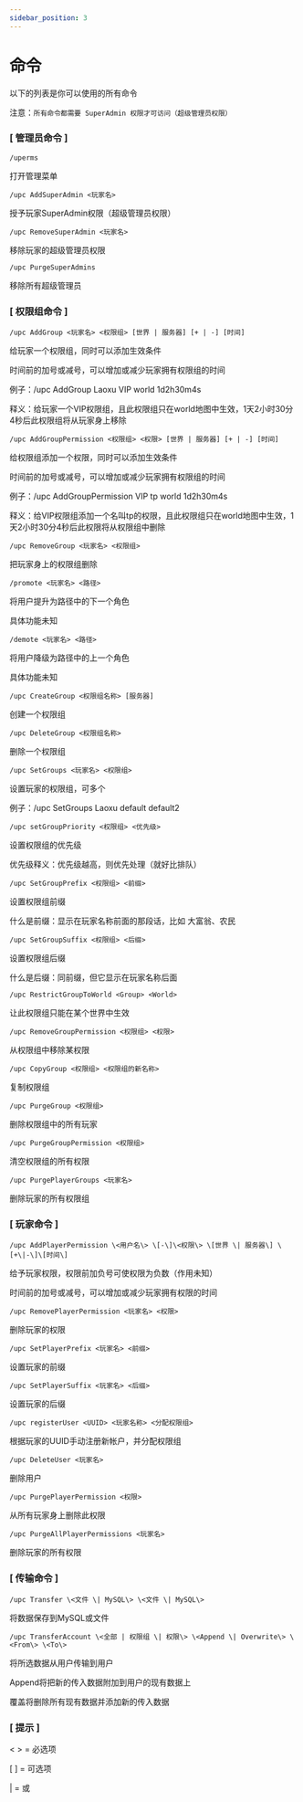 ```yaml
---
sidebar_position: 3
---
```


# 命令

以下的列表是你可以使用的所有命令

注意：`所有命令都需要 SuperAdmin 权限才可访问（超级管理员权限）`

### [ 管理员命令 ]

`/uperms`

打开管理菜单

`/upc AddSuperAdmin <玩家名>`

授予玩家SuperAdmin权限（超级管理员权限）

`/upc RemoveSuperAdmin <玩家名>`

移除玩家的超级管理员权限

`/upc PurgeSuperAdmins`

移除所有超级管理员

### [ 权限组命令 ]

`/upc AddGroup <玩家名> <权限组> [世界 | 服务器] [+ | -] [时间]`

给玩家一个权限组，同时可以添加生效条件

时间前的加号或减号，可以增加或减少玩家拥有权限组的时间

例子：/upc AddGroup Laoxu VIP world 1d2h30m4s

释义：给玩家一个VIP权限组，且此权限组只在world地图中生效，1天2小时30分4秒后此权限组将从玩家身上移除

`/upc AddGroupPermission <权限组> <权限> [世界 | 服务器] [+ | -] [时间]`

给权限组添加一个权限，同时可以添加生效条件

时间前的加号或减号，可以增加或减少玩家拥有权限组的时间

例子：/upc AddGroupPermission VIP tp world 1d2h30m4s

释义：给VIP权限组添加一个名叫tp的权限，且此权限组只在world地图中生效，1天2小时30分4秒后此权限将从权限组中删除

`/upc RemoveGroup <玩家名> <权限组>`

把玩家身上的权限组删除

`/promote <玩家名> <路径>`

将用户提升为路径中的下一个角色

具体功能未知

`/demote <玩家名> <路径>`

将用户降级为路径中的上一个角色

具体功能未知

`/upc CreateGroup <权限组名称> [服务器]`

创建一个权限组

`/upc DeleteGroup <权限组名称>`

删除一个权限组

`/upc SetGroups <玩家名> <权限组>`

设置玩家的权限组，可多个

例子：/upc SetGroups Laoxu default default2

`/upc setGroupPriority <权限组> <优先级>`

设置权限组的优先级

优先级释义：优先级越高，则优先处理（就好比排队）

`/upc SetGroupPrefix <权限组> <前缀>`

设置权限组前缀

什么是前缀：显示在玩家名称前面的那段话，比如 大富翁、农民

`/upc SetGroupSuffix <权限组> <后缀>`

设置权限组后缀

什么是后缀：同前缀，但它显示在玩家名称后面

`/upc RestrictGroupToWorld <Group> <World>`

让此权限组只能在某个世界中生效

`/upc RemoveGroupPermission <权限组> <权限>`

从权限组中移除某权限

`/upc CopyGroup <权限组> <权限组的新名称>`

复制权限组

`/upc PurgeGroup <权限组>`

删除权限组中的所有玩家

`/upc PurgeGroupPermission <权限组>`

清空权限组的所有权限

`/upc PurgePlayerGroups <玩家名>`

删除玩家的所有权限组

### [ 玩家命令 ]

`/upc AddPlayerPermission \<用户名\> \[-\]\<权限\> \[世界 \| 服务器\] \[+\|-\]\[时间\]`

给予玩家权限，权限前加负号可使权限为负数（作用未知）

时间前的加号或减号，可以增加或减少玩家拥有权限的时间

`/upc RemovePlayerPermission <玩家名> <权限>`

删除玩家的权限

`/upc SetPlayerPrefix <玩家名> <前缀>`

设置玩家的前缀

`/upc SetPlayerSuffix <玩家名> <后缀>`

设置玩家的后缀

`/upc registerUser <UUID> <玩家名称> <分配权限组>`

根据玩家的UUID手动注册新帐户，并分配权限组

`/upc DeleteUser <玩家名>`

删除用户

`/upc PurgePlayerPermission <权限>`

从所有玩家身上删除此权限

`/upc PurgeAllPlayerPermissions <玩家名>`

删除玩家的所有权限

### [ 传输命令 ]

`/upc Transfer \<文件 \| MySQL\> \<文件 \| MySQL\>`

将数据保存到MySQL或文件

`/upc TransferAccount \<全部 | 权限组 \| 权限\> \<Append \| Overwrite\> \<From\> \<To\>`

将所选数据从用户<from>传输到用户<to>

Append将把新的传入数据附加到<To>用户的现有数据上

覆盖将删除所有现有数据并添加新的传入数据

### [ 提示 ]

< > = 必选项

[ ] = 可选项

| = 或